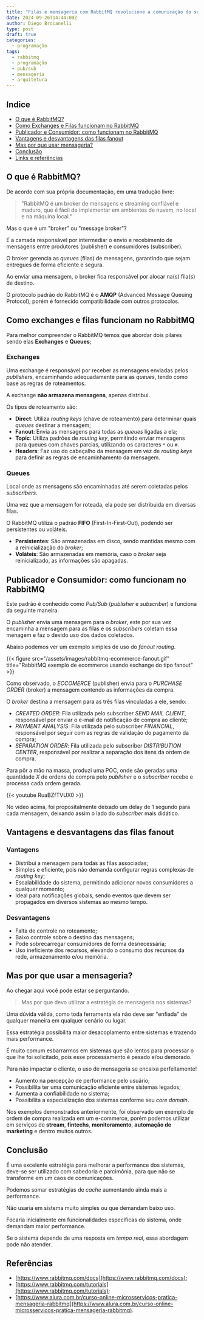 ```yaml
---
title: "Filas e mensageria com RabbitMQ revolucione a comunicação do seu sistema"
date: 2024-09-26T14:44:00Z
author: Diego Brocanelli
type: post
draft: true
categories:
  - programação
tags:
  - rabbitmq
  - programação
  - pub/sub
  - mensageria
  - arquitetura
---
```


## Indice

- [O que é RabbitMQ?](#o-que-é-rabbitmq)
- [Como Exchanges e Filas funcionam no RabbitMQ](#como-exchanges-e-filas-funcionam-no-rabbitmq)
- [Publicador e Consumidor: como funcionam no RabbitMQ](#publicador-e-consumidor-como-funcionam-no-rabbitmq)
- [Vantagens e desvantagens das filas fanout](#vantagens-e-desvantagens-das-filas-fanout)
- [Mas por que usar mensageria?](#mas-por-que-usar-mensageria)
- [Conclusão](#conclusão)
- [Links e referências](#referências)

## O que é RabbitMQ?

De acordo com sua própria documentação, em uma tradução livre:

> "RabbitMQ é um broker de mensagens e streaming confiável e maduro, que é fácil de implementar em ambientes de nuvem, no local e na máquina local."

Mas o que é um "broker" ou "message broker"?

É a camada responsável por intermediar o envio e recebimento de mensagens entre produtores (publisher) e consumidores (subscriber).

O broker gerencia as *queues* (filas) de mensagens, garantindo que sejam entregues de forma eficiente e segura.

Ao enviar uma mensagem, o broker fica responsável por alocar na(s) fila(s) de destino.

O protocolo padrão do RabbitMQ é o **AMQP** (Advanced Message Queuing Protocol), porém é fornecido compatibilidade com outros protocolos.

## Como exchanges e filas funcionam no RabbitMQ

Para melhor compreender o RabbitMQ temos que abordar dois pilares sendo elas **Exchanges** e **Queues**;

### Exchanges

Uma exchange é responsável por receber as mensagens enviadas pelos *publishers*, encaminhando adequadamente para as *queues*, tendo como base as regras de roteamentos.

A exchange **não armazena mensagens**, apenas distribui.

Os tipos de roteamento são:

- **Direct**: Utiliza *routing keys* (chave de roteamento) para determinar quais *queues* destinar a mensagem;
- **Fanout**: Envia as mensagens para todas as *queues* ligadas a ela;
- **Topic**: Utiliza padrões de *routing key*, permitindo enviar mensagens para queues com chaves parcias, utilizando os caracteres `*` ou `#`.
- **Headers**: Faz uso do cabeçalho da mensagem em vez de *routing keys* para definir as regras de encaminhamento da mensagem.

### Queues

Local onde as mensagens são encaminhadas até serem coletadas pelos *subscribers*.

Uma vez que a mensagem for roteada, ela pode ser distribuida em diversas filas.

O RabbitMQ utiliza o padrão **FIFO** (First-In-First-Out), podendo ser persistentes ou voláteis.

- **Persistentes**: São armazenadas em disco, sendo mantidas mesmo com a reinicialização do *broker*;
- **Voláteis**: São armazenadas em memória, caso o *broker* seja reinicializado, as informações são apagadas.

## Publicador e Consumidor: como funcionam no RabbitMQ

Este padrão é conhecido como *Pub/Sub* (*publisher* e *subscriber*) e funciona da seguinte maneira.

O *publisher* envia uma mensagem para o *broker*, este por sua vez encaminha a mensagem para as filas e os *subscribers* coletam essa menagem e faz o devido uso dos dados coletados.

Abaixo podemos ver um exemplo simples de uso do *fanout routing*.

{{< figure src="/assets/images/rabbitmq-ecommerce-fanout.gif" title="RabbitMQ exemplo de ecommerce usando exchange do tipo fanout" >}}

Como observado, o *ECCOMERCE* (publisher) envia para o *PURCHASE ORDER* (broker) a mensagem contendo as informações da compra.

O *broker* destina a mensagem   para as três filas vinculadas a ele, sendo:

- *CREATED ORDER*: Fila utilizada pelo subscriber *SEND MAIL CLIENT*, responsável por enviar o e-mail de notificação de compra ao cliente;
- *PAYMENT ANALYSIS*: Fila utilizada pelo subscriber *FINANCIAL*, responsável por seguir com as regras de validação do pagamento da compra;
- *SEPARATION ORDER*: Fila utilizada pelo subscriber *DISTRIBUTION CENTER*, responsável por realizar a separação dos itens da ordem de compra.

Para pôr a mão na massa, produzi uma POC, onde são geradas uma quantidade *X* de ordens de compra pelo *publisher* e o *subscriber* recebe e processa cada ordem gerada.

{{< youtube RuaBZfTVUX0 >}}

No vídeo acima, foi propositalmente deixado um delay de 1 segundo para cada mensagem, deixando assim o lado do *subscriber* mais didático.

## Vantagens e desvantagens das filas fanout

### Vantagens

- Distribui a mensagem para todas as filas associadas;
- Simples e eficiente, pois não demanda configurar regras complexas de *routing key*;
- Escalabilidade do sistema, permitindo adicionar novos consumidores a qualquer momento;
- Ideal para notificações globais, sendo eventos que devem ser propagados em diversos sistemas ao mesmo tempo.

### Desvantagens

- Falta de controle no roteamento;
- Baixo controle sobre o destino das mensagens;
- Pode sobrecarregar consumidores de forma desnecessária;
- Uso ineficiente dos recursos, elevando o consumo dos recursos da rede, armazenamento e/ou memória.

## Mas por que usar a mensageria?

Ao chegar aqui você pode estar se perguntando.

> Mas por que devo utilizar a estratégia de mensageria nos sistemas?

Uma dúvida válida, como toda ferramenta ela não deve ser "enfiada" de qualquer maneira em qualquer cenário ou lugar.

Essa estratégia possibilita maior desacoplamento entre sistemas e trazendo mais performance.

É muito comum esbarrarmos em sistemas que são lentos para processar o que lhe foi solicitado, pois esse processamento é pesado e/ou demorado. 

Para não impactar o cliente, o uso de mensageria se encaixa perfeitamente!

- Aumento na percepção de performance pelo usuário;
- Possibilita ter uma comunicação eficiente entre sistemas legados;
- Aumenta a confiabilidade no sistema;
- Possibilita a especialização dos sistemas conforme seu *core domain*.

Nos exemplos demonstrados anteriormente, foi observado um exemplo de ordem de compra realizada em um e-commerce, porém podemos utilizar em serviços de **stream**, **fintechs**, **monitoramento**, **automação de marketing** e dentro muitos outros.

## Conclusão

É uma excelente estratégia para melhorar a performance dos sistemas, deve-se ser utilizado com sabedoria e parcimônia, para que não se transforme em um caos de comunicações.

Podemos somar estratégias de *cache* aumentando ainda mais a performance.

Não usaria em sistema muito simples ou que demandam baixo uso.

Focaria inicialmente em funcionalidades específicas do sistema, onde demandam maior performance.

Se o sistema depende de uma resposta em *tempo real*, essa abordagem pode não atender.

## Referências

- [https://www.rabbitmq.com/docs](https://www.rabbitmq.com/docs);
- [https://www.rabbitmq.com/tutorials](https://www.rabbitmq.com/tutorials);
- [https://www.alura.com.br/curso-online-microsservicos-pratica-mensageria-rabbitmq](https://www.alura.com.br/curso-online-microsservicos-pratica-mensageria-rabbitmq).
